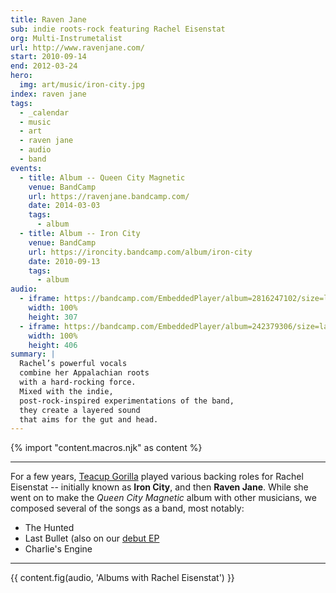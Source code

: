 ```yaml
---
title: Raven Jane
sub: indie roots-rock featuring Rachel Eisenstat
org: Multi-Instrumetalist
url: http://www.ravenjane.com/
start: 2010-09-14
end: 2012-03-24
hero:
  img: art/music/iron-city.jpg
index: raven jane
tags:
  - _calendar
  - music
  - art
  - raven jane
  - audio
  - band
events:
  - title: Album -- Queen City Magnetic
    venue: BandCamp
    url: https://ravenjane.bandcamp.com/
    date: 2014-03-03
    tags:
      - album
  - title: Album -- Iron City
    venue: BandCamp
    url: https://ironcity.bandcamp.com/album/iron-city
    date: 2010-09-13
    tags:
      - album
audio:
  - iframe: https://bandcamp.com/EmbeddedPlayer/album=2816247102/size=large/bgcol=ffffff/linkcol=0687f5/artwork=small/transparent=true/
    width: 100%
    height: 307
  - iframe: https://bandcamp.com/EmbeddedPlayer/album=242379306/size=large/bgcol=ffffff/linkcol=0687f5/artwork=small/transparent=true/
    width: 100%
    height: 406
summary: |
  Rachel’s powerful vocals
  combine her Appalachian roots
  with a hard-rocking force.
  Mixed with the indie,
  post-rock-inspired experimentations of the band,
  they create a layered sound
  that aims for the gut and head.
---
```


{% import "content.macros.njk" as content %}

------

For a few years,
[Teacup Gorilla](../teacup-gorilla/)
played various backing roles
for Rachel Eisenstat --
initially known as **Iron City**,
and then **Raven Jane**.
While she went on to make the
*Queen City Magnetic* album
with other musicians,
we composed several of the songs as a band,
most notably:

- The Hunted
- Last Bullet (also on our [debut EP](/2015/07/09/holes-they-leave/)
- Charlie's Engine

---

{{ content.fig(audio, 'Albums with Rachel Eisenstat') }}

